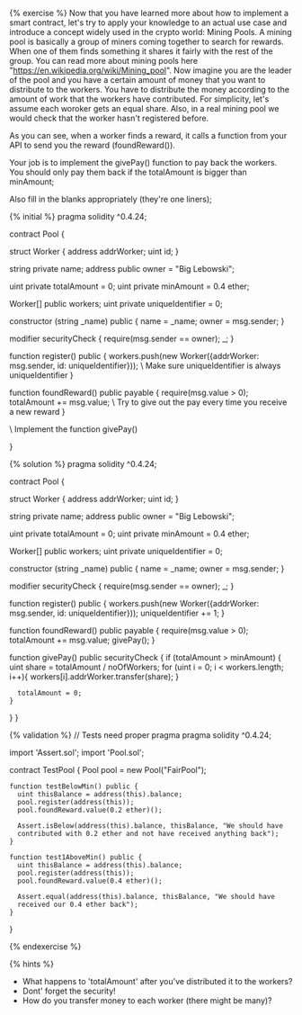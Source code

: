 {% exercise %}
Now that you have learned more about how to implement a smart contract, let's try to
apply your knowledge to an actual use case and introduce a concept widely used
in the crypto world: Mining Pools. A mining pool is basically a group of miners coming
together to search for rewards. When one of them finds something it shares it fairly with
the rest of the group. You can read more about mining pools here "https://en.wikipedia.org/wiki/Mining_pool".
Now imagine you are the leader of the pool and you have a certain amount of money that
you want to distribute to the workers. You have to distribute the money according
to the amount of work that the workers have contributed.
For simplicity, let's assume each woroker gets an equal share. Also, in a real mining pool
we would check that the worker hasn't registered before.

As you can see, when a worker finds a reward, it calls a function from your API
to send you the reward (foundReward()).

Your job is to implement the givePay() function to pay back the workers.
You should only pay them back if the totalAmount is bigger than minAmount;

Also fill in the blanks appropriately (they're one liners);


{% initial %}
pragma solidity ^0.4.24;

contract Pool {

  struct Worker { 
    address addrWorker;
    uint id; 
  }


  string private name;
  address public owner = "Big Lebowski";

  uint private totalAmount = 0;
  uint private minAmount = 0.4 ether;

  Worker[] public workers;
  uint private uniqueIdentifier = 0;

  constructor (string _name) public {
    name = _name;
    owner = msg.sender;
  }

  modifier securityCheck {
    require(msg.sender == owner);
    _;
  }

  function register() public {
    workers.push(new Worker({addrWorker: msg.sender, id: uniqueIdentifier}));
    \\ Make sure uniqueIdentifier is always uniqueIdentifier
  }

  function foundReward() public payable {
    require(msg.value > 0);
    totalAmount += msg.value;
    \\ Try to give out the pay every time you receive a new reward
  }

  \\ Implement the function givePay()

}

{% solution %}
pragma solidity ^0.4.24;

contract Pool {

  struct Worker {
    address addrWorker;
    uint id;
  }


  string private name;
  address public owner = "Big Lebowski";

  uint private totalAmount = 0;
  uint private minAmount = 0.4 ether;

  Worker[] public workers;
  uint private uniqueIdentifier = 0;

  constructor (string _name) public {
    name = _name;
    owner = msg.sender;
  }

  modifier securityCheck {
    require(msg.sender == owner);
    _;
  }

  function register() public {
    workers.push(new Worker({addrWorker: msg.sender, id: uniqueIdentifier}));
    uniqueIdentifier += 1;
  }

  function foundReward() public payable {
    require(msg.value > 0);
    totalAmount += msg.value;
    givePay();
  }

  function givePay() public securityCheck {
    if (totalAmount > minAmount) {
      uint share = totalAmount / noOfWorkers;
      for (uint i = 0; i < workers.length; i++){
         workers[i].addrWorker.transfer(share);
      }

      totalAmount = 0;
    }

  }
}

{% validation %}
// Tests need proper pragma
pragma solidity ^0.4.24;

import 'Assert.sol';
import 'Pool.sol';

contract TestPool {
    Pool pool = new Pool("FairPool");


    function testBelowMin() public {
      uint thisBalance = address(this).balance;
      pool.register(address(this));
      pool.foundReward.value(0.2 ether)();

      Assert.isBelow(address(this).balance, thisBalance, "We should have
      contributed with 0.2 ether and not have received anything back");
    }

    function test1AboveMin() public {
      uint thisBalance = address(this).balance;
      pool.register(address(this));
      pool.foundReward.value(0.4 ether)();

      Assert.equal(address(this).balance, thisBalance, "We should have
      received our 0.4 ether back");
    }

}

{% endexercise %}

{% hints %}

* What happens to 'totalAmount' after you've distributed it to the workers?
* Dont' forget the security!
* How do you transfer money to each worker (there might be many)?
